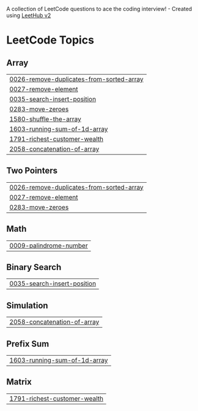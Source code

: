 A collection of LeetCode questions to ace the coding interview! - Created using [LeetHub v2](https://github.com/arunbhardwaj/LeetHub-2.0)
<!---LeetCode Topics Start-->
# LeetCode Topics
## Array
|  |
| ------- |
| [0026-remove-duplicates-from-sorted-array](https://github.com/kxight7/Leet-code/tree/master/0026-remove-duplicates-from-sorted-array) |
| [0027-remove-element](https://github.com/kxight7/Leet-code/tree/master/0027-remove-element) |
| [0035-search-insert-position](https://github.com/kxight7/Leet-code/tree/master/0035-search-insert-position) |
| [0283-move-zeroes](https://github.com/kxight7/Leet-code/tree/master/0283-move-zeroes) |
| [1580-shuffle-the-array](https://github.com/kxight7/Leet-code/tree/master/1580-shuffle-the-array) |
| [1603-running-sum-of-1d-array](https://github.com/kxight7/Leet-code/tree/master/1603-running-sum-of-1d-array) |
| [1791-richest-customer-wealth](https://github.com/kxight7/Leet-code/tree/master/1791-richest-customer-wealth) |
| [2058-concatenation-of-array](https://github.com/kxight7/Leet-code/tree/master/2058-concatenation-of-array) |
## Two Pointers
|  |
| ------- |
| [0026-remove-duplicates-from-sorted-array](https://github.com/kxight7/Leet-code/tree/master/0026-remove-duplicates-from-sorted-array) |
| [0027-remove-element](https://github.com/kxight7/Leet-code/tree/master/0027-remove-element) |
| [0283-move-zeroes](https://github.com/kxight7/Leet-code/tree/master/0283-move-zeroes) |
## Math
|  |
| ------- |
| [0009-palindrome-number](https://github.com/kxight7/Leet-code/tree/master/0009-palindrome-number) |
## Binary Search
|  |
| ------- |
| [0035-search-insert-position](https://github.com/kxight7/Leet-code/tree/master/0035-search-insert-position) |
## Simulation
|  |
| ------- |
| [2058-concatenation-of-array](https://github.com/kxight7/Leet-code/tree/master/2058-concatenation-of-array) |
## Prefix Sum
|  |
| ------- |
| [1603-running-sum-of-1d-array](https://github.com/kxight7/Leet-code/tree/master/1603-running-sum-of-1d-array) |
## Matrix
|  |
| ------- |
| [1791-richest-customer-wealth](https://github.com/kxight7/Leet-code/tree/master/1791-richest-customer-wealth) |
<!---LeetCode Topics End-->